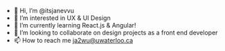 - 👋 Hi, I’m @itsjanevvu
- 👀 I’m interested in UX & UI Design
- 🌱 I’m currently learning React.js & Angular!
- 💞️ I’m looking to collaborate on design projects as a front end developer
- 📫 How to reach me ja2wu@uwaterloo.ca

<!---
itsjanevvu/itsjanevvu is a ✨ special ✨ repository because its `README.md` (this file) appears on your GitHub profile.
You can click the Preview link to take a look at your changes.
--->
